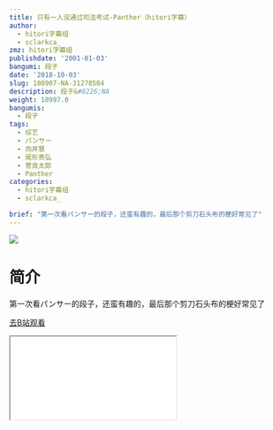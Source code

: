 ```yaml
---
title: 只有一人没通过司法考试-Panther（hitori字幕）
author:
  - hitori字幕组
  - sclarkca_
zmz: hitori字幕组
publishdate: '2001-01-03'
bangumi: 段子
date: '2018-10-03'
slug: 180907-NA-31278584
description: 段子&#8226;NA
weight: 18997.0
bangumis:
  - 段子
tags:
  - 综艺
  - パンサー
  - 向井慧
  - 尾形贵弘
  - 菅良太郎
  - Panther
categories:
  - hitori字幕组
  - sclarkca_

brief: "第一次看パンサー的段子，还蛮有趣的，最后那个剪刀石头布的梗好常见了"
---
```

![](https://i.imgur.com/fvun7wY.jpg)
# 简介  
第一次看パンサー的段子，还蛮有趣的，最后那个剪刀石头布的梗好常见了  

[去B站观看](https://www.bilibili.com/video/av31278584/)
<div class ="resp-container"><iframe class="testiframe" src="//player.bilibili.com/player.html?aid=31278584"", scrolling="no", allowfullscreen="true" > </iframe></div> 
